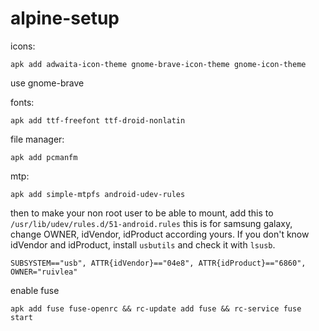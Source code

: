 # alpine-setup
icons:
```
apk add adwaita-icon-theme gnome-brave-icon-theme gnome-icon-theme
```
use gnome-brave

fonts:
```
apk add ttf-freefont ttf-droid-nonlatin
```

file manager:
```
apk add pcmanfm
```

mtp:
```
apk add simple-mtpfs android-udev-rules
```
then to make your non root user to be able to mount, add this to `/usr/lib/udev/rules.d/51-android.rules`
this is for samsung galaxy, change OWNER, idVendor, idProduct according yours. If you don't know idVendor and idProduct, install `usbutils` and check it with `lsusb`.
```
SUBSYSTEM=="usb", ATTR{idVendor}=="04e8", ATTR{idProduct}=="6860", OWNER="ruivlea"
```
enable fuse
```
apk add fuse fuse-openrc && rc-update add fuse && rc-service fuse start
```
